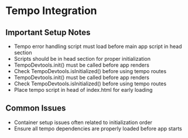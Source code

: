 # Tempo Integration

## Important Setup Notes
- Tempo error handling script must load before main app script in head section
- Scripts should be in head section for proper initialization
- TempoDevtools.init() must be called before app renders
- Check TempoDevtools.isInitialized() before using tempo routes
- TempoDevtools.init() must be called before app renders
- Check TempoDevtools.isInitialized() before using tempo routes
- Place tempo script in head of index.html for early loading

## Common Issues
- Container setup issues often related to initialization order
- Ensure all tempo dependencies are properly loaded before app starts
